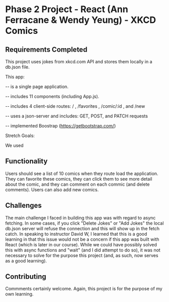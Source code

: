 # Phase 2 Project - React (Ann Ferracane & Wendy Yeung) - XKCD Comics

## Requirements Completed

This project uses jokes from xkcd.com API and stores them locally in a db.json file.

This app:

-- is a single page application.

-- includes 11 components (including App.js).

-- includes 4 client-side routes: / , /favorites , /comic/:id , and /new

-- uses a json-server and includes: GET, POST, and PATCH requests

-- implemented Boostrap (https://getbootstrap.com/)

Stretch Goals:

We used 


## Functionality

Users should see a list of 10 comics when they route load the application. They can favorite these comics, they can click them to see more detail about the comic, and they can comment on each commic (and delete comments). Users can also add new comics. 

## Challenges

The main challenge I faced in building this app was with regard to async fetching. In some cases, if you click "Delete Jokes" or "Add Jokes" the local db.json server will refuse the connection and this will show up in the fetch catch. In speaking to instructor David W, I learned that this is a good learning in that this issue would not be a concern if this app was built with React (which is later in our course). While we could have possibly solved this with async functions and "wait" (and I did attempt to do so), it was not necessary to solve for the purpose this project (and, as such, now serves as a good learning).

## Contributing

Commments certainly welcome. Again, this project is for the purpose of my own learning.